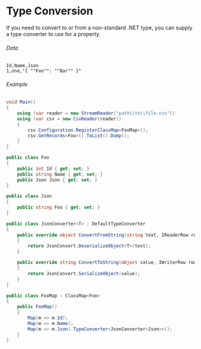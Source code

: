 # Type Conversion

If you need to convert to or from a non-standard .NET type, you can supply a type converter to use for a property.

###### Data

```
Id,Name,Json
1,one,"{ ""Foo"": ""Bar"" }"
```

###### Example

```cs
void Main()
{
	using (var reader = new StreamReader("path\\to\\file.csv"))
	using (var csv = new CsvReader(reader))
	{
		csv.Configuration.RegisterClassMap<FooMap>();
		csv.GetRecords<Foo>().ToList().Dump();
	}
}

public class Foo
{
	public int Id { get; set; }
	public string Name { get; set; }
	public Json Json { get; set; }
}

public class Json
{
	public string Foo { get; set; }
}

public class JsonConverter<T> : DefaultTypeConverter
{
	public override object ConvertFromString(string text, IReaderRow row, MemberMapData memberMapData)
	{
		return JsonConvert.DeserializeObject<T>(text);
	}

	public override string ConvertToString(object value, IWriterRow row, MemberMapData memberMapData)
	{
		return JsonConvert.SerializeObject(value);
	}
}

public class FooMap : ClassMap<Foo>
{
	public FooMap()
	{
		Map(m => m.Id);
		Map(m => m.Name);
		Map(m => m.Json).TypeConverter<JsonConverter<Json>>();
	}
}
```
